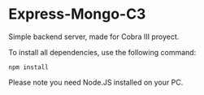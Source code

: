 # Express-Mongo-C3
Simple backend server, made for Cobra III proyect.

To install all dependencies, use the following command:

```
npm install
```

Please note you need Node.JS installed on your PC.
